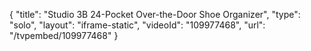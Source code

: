 {
    "title": "Studio 3B 24-Pocket Over-the-Door Shoe Organizer",
    "type": "solo",
    "layout": "iframe-static",
    "videoId": "109977468",
    "url": "\/tvpembed\/109977468"
}